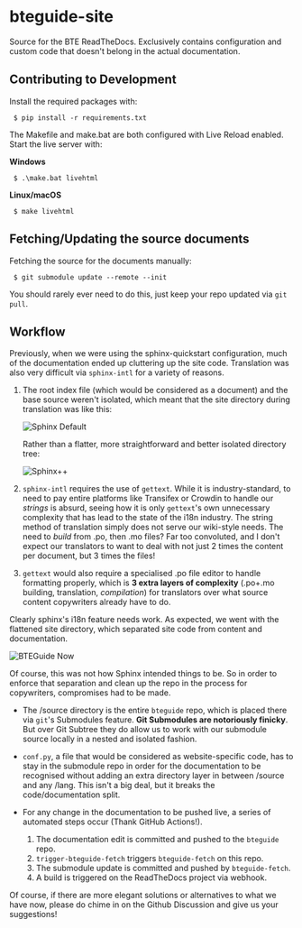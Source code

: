 # bteguide-site
Source for the BTE ReadTheDocs. Exclusively contains configuration and custom code that doesn't belong in the actual documentation.

## Contributing to Development

Install the required packages with:
```
 $ pip install -r requirements.txt
```

The Makefile and make.bat are both configured with Live Reload enabled. Start the live server with:

**Windows**
```
 $ .\make.bat livehtml
```
**Linux/macOS**
```
 $ make livehtml
```

## Fetching/Updating the source documents

Fetching the source for the documents manually:
```
 $ git submodule update --remote --init
```
You should rarely ever need to do this, just keep your repo updated via `git pull`.

## Workflow

Previously, when we were using the sphinx-quickstart configuration, much of the documentation ended up cluttering up the site code. Translation was also very difficult via `sphinx-intl` for a variety of reasons. 
1. The root index file (which would be considered as a document) and the base source weren't isolated, which meant that the site directory during translation was like this:

   <!--```mermaid
   graph LR
       root --- /source
       /source --- /_static
       /source --- /_templates
       /source --- a(index.md)
       /source --- /locale
       /locale --- /lang
       /lang --- b(translated-index.po)
   ```--->

   ![Sphinx Default](readme-assets/sphinx-default.png)

   Rather than a flatter, more straightforward and better isolated directory tree:

   <!---```mermaid
   graph LR
       root --- /source
       root --- /common
       /common --- /_static
       /common --- /_templates
       /source --- /en
       /en --- a(index.md)
       /source --- /lang
       /lang --- b(translated-index.md)
   ```--->
   ![Sphinx++](readme-assets/sphinx-utopia.png)

2. `sphinx-intl` requires the use of `gettext`. While it is industry-standard, to need to pay entire platforms like Transifex or Crowdin to handle our _strings_ is absurd, seeing how it is only `gettext`'s own unnecessary complexity that has lead to the state of the i18n industry. The string method of translation simply does not serve our wiki-style needs. The need to _build_ from .po, then .mo files? Far too convoluted, and I don't expect our translators to want to deal with not just 2 times the content per document, but 3 times the files!

3. `gettext` would also require a specialised .po file editor to handle formatting properly, which is **3 extra layers of complexity** (.po+.mo building, translation, _compilation_) for translators over what source content copywriters already have to do.

Clearly sphinx's i18n feature needs work. As expected, we went with the flattened site directory, which separated site code from content and documentation.

   <!--```mermaid
   graph LR
       root --- /source
       subgraph "Website Code Repo (bteguide-site)"
       root --- /common
       /common --- /_static
       /common --- /_templates
       end
       subgraph "Documentation Repo (bteguide)"
       /source --- /en
           /en --- a(index.md)
       /source --- /lang
           /lang --- b(translated-index.md)
       /source ---c(conf.py)
       end
   ```--->
   ![BTEGuide Now](readme-assets/bteguide-now.png)

Of course, this was not how Sphinx intended things to be. So in order to enforce that separation and clean up the repo in the process for copywriters, compromises had to be made. 
- The /source directory is the entire `bteguide` repo, which is placed there via `git`'s Submodules feature. **Git Submodules are notoriously finicky**. But over Git Subtree they do allow us to work with our submodule source locally in a nested and isolated fashion.
  
- `conf.py`, a file that would be considered as website-specific code, has to stay in the submodule repo in order for the documentation to be recognised without adding an extra directory layer in between /source and any /lang. This isn't a big deal, but it breaks the code/documentation split.
  
- For any change in the documentation to be pushed live, a series of automated steps occur (Thank GitHub Actions!). 

  1. The documentation edit is committed and pushed to the `bteguide` repo.
  2. `trigger-bteguide-fetch` triggers `bteguide-fetch` on this repo. 
  3. The submodule update is committed and pushed by `bteguide-fetch`.
  4. A build is triggered on the ReadTheDocs project via webhook.

Of course, if there are more elegant solutions or alternatives to what we have now, please do chime in on the Github Discussion and give us your suggestions!
